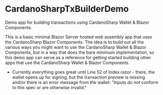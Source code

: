 # CardanoSharpTxBuilderDemo
Demo app for building transactions using CardanoSharp Wallet &amp; Blazor Components.

This is a basic minimal Blazor Server hosted web assembly app that uses the CardanoSharp Blazor Components. 
The idea is to build out all the various ways you might want to use the CardanoSharp Wallet & Blazor Components, but in a way that does the bare minimum implementation, so this demo app can serve as a reference for getting started building other apps that use the CardanoSharp Wallet & Blazor Components.

 - Currently everything goes great until Line 52 of Index.razor - there, the wallet opens up for signing, but  the transaction preview is missing and/or there is an error message from the wallet: "Inputs do not conform to this spec or are otherwise invalid."
